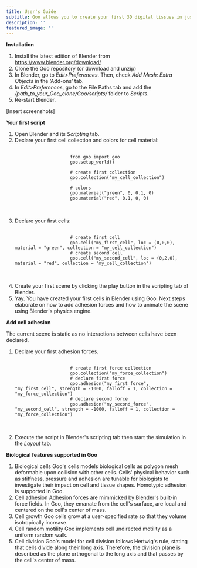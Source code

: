```yaml
---
title: User's Guide
subtitle: Goo allows you to create your first 3D digital tissues in just a few clicks.
description: ''
featured_image: ''
---
```


<b>Installation</b>

1. Install the latest edition of Blender from <a href="https://www.blender.org/download/">https://www.blender.org/download/</a>
2. Clone the Goo repository (or download and unzip)
3. In Blender, go to <i>Edit>Preferences</i>. Then, check <i>Add Mesh: Extra Objects</i> in the ‘Add-ons’ tab. 
4. In <i>Edit>Preferences</i>, go to the File Paths tab and add the <i>/path_to_your_Goo_clone/Goo/scripts/</i> folder to <i>Scripts</i>. 
5. Re-start Blender. 

[Insert screenshots]

<b>Your first script</b>

1. Open Blender and its <i>Scripting</i> tab. 
2. Declare your first cell collection and colors for cell material:
    <pre>
        <code class="language-python">             
                        from goo import goo 
                        goo.setup_world() <br>
                        # create first collection
                        goo.collection("my_cell_collection")

                        # colors 
                        goo.material("green", 0, 0.1, 0)
                        goo.material("red", 0.1, 0, 0)
        </code> 
    </pre>
2. Declare your first cells: <br>
    <pre>
        <code class="language-python">             
                        # create first cell
                        goo.cell("my_first_cell", loc = (0,0,0), material = "green", collection = "my_cell_collection")
                        # create second cell
                        goo.cell("my_second_cell", loc = (0,2,0), material = "red", collection = "my_cell_collection")
        </code> 
    </pre>
3. Create your first scene by clicking the play button in the scripting tab of Blender. 
4. Yay. You have created your first cells in Blender using Goo. Next steps elaborate on how to add adhesion forces and how to animate the scene using Blender's physics engine. 

<b>Add cell adhesion</b>

The current scene is static as no interactions between cells have been declared. 
1. Declare your first adhesion forces. 
    <pre>
        <code class="language-python">  
                        # create first force collection
                        goo.collection("my_force_collection")           
                        # declare first force
                        goo.adhesion("my_first_force", "my_first_cell", strength = -1000, falloff = 1, collection = "my_force_collection")
                        # declare second force
                        goo.adhesion("my_second_force", "my_second_cell", strength = -1000, falloff = 1, collection = "my_force_collection")
        </code> 
    </pre>
2. Execute the script in Blender's scripting tab then start the simulation in the <i>Layout</i> tab. 

<b>Biological features supported in Goo</b>

1. Biological cells
Goo's cells models biological cells as polygon mesh deformable upon collision with other cells. Cells' physical behavior such as stiffness, pressure and adhesion are tunable for biologists to investigate their impact on cell and tissue shapes. Homotypic adhesion is supported in Goo. 
2. Cell adhesion
Adhesion forces are mimmicked by Blender's built-in force fields. In Goo, they emanate from the cell's surface, are local and centered on the cell's center of mass. 
3. Cell growth 
Goo cells grow at a user-specified rate so that they volume isotropically increase. 
4. Cell random motility
Goo implements cell undirected motility as a uniform random walk. 
5. Cell division
Goo's model for cell division follows Hertwig's rule, stating that cells divide along their long axis. Therefore, the division plane is described as the plane orthogonal to the long axis and that passes by the cell's center of mass. 